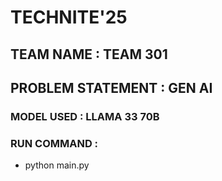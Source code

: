# TECHNITE'25

## TEAM NAME : TEAM 301
## PROBLEM STATEMENT : GEN AI



### MODEL USED : LLAMA 33 70B
### RUN COMMAND :
 - python main.py
